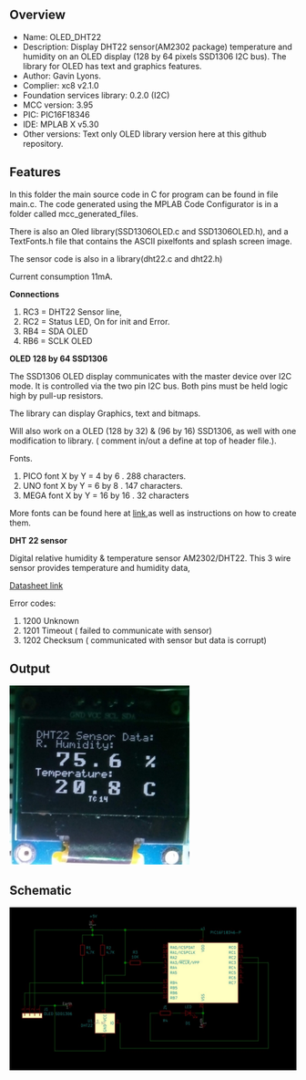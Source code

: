 Overview
--------------------------------------------
* Name: OLED_DHT22
* Description: Display DHT22 sensor(AM2302 package) temperature and humidity on an
  OLED display (128 by 64 pixels SSD1306 I2C bus). The library for OLED has text and graphics features.
* Author: Gavin Lyons.
* Complier: xc8 v2.1.0
* Foundation services library: 0.2.0 (I2C)
* MCC version: 3.95
* PIC: PIC16F18346
* IDE:  MPLAB X v5.30
* Other versions: Text only OLED library version here at this github repository.

Features
----------------------

In this folder the main source code in C for program can be found in file main.c.
The code generated using the MPLAB Code Configurator is in a folder called mcc_generated_files. 

There is also an Oled library(SSD1306OLED.c and SSD1306OLED.h),
and a TextFonts.h file that contains the ASCII pixelfonts and splash screen image.

The sensor code is also in a library(dht22.c and dht22.h)

Current consumption 11mA. 

**Connections**

1. RC3 = DHT22 Sensor line,
2. RC2 = Status LED, On for init and Error.  
3. RB4 = SDA OLED
4. RB6 = SCLK OLED

**OLED 128 by 64 SSD1306**

The SSD1306 OLED display communicates with the master device over I2C mode.
It is controlled via the two pin I2C bus. Both pins must be held logic high by pull-up resistors. 

The library can  display Graphics, text and bitmaps.

 Will also work on a  OLED (128 by 32) & (96 by 16) SSD1306, as well with one modification to library.
( comment in/out a define at top of header file.). 

Fonts. 

1. PICO font X by Y  = 4 by 6 . 288 characters.
2. UNO font X by Y = 6 by 8 . 147 characters.
3. MEGA font X by Y  = 16 by 16 . 32 characters

More fonts can be found here at  [link](http://www.rinkydinkelectronics.com/r_fonts.php),as  well as instructions on how to create them.

**DHT 22 sensor**

Digital relative humidity & temperature sensor AM2302/DHT22.
This 3 wire sensor provides temperature and humidity data, 

[Datasheet link](https://www.sparkfun.com/datasheets/Sensors/Temperature/DHT22.pdf)

Error codes:

1. 1200 Unknown
2. 1201 Timeout  ( failed to communicate with sensor)
3. 1202 Checksum ( communicated with sensor but data is corrupt) 


Output
-----------------------
![ output ](https://github.com/gavinlyonsrepo/pic_16F18346_projects/blob/master/images/output4.jpg)


Schematic
------------------------

![ schematic ](https://github.com/gavinlyonsrepo/pic_16F18346_projects/blob/master/images/dht22sch.jpg)
